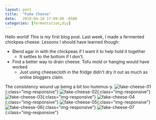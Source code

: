 ```yaml
---
layout: post
title:	"Fake Cheese"
date:	2019-04-10 17:09:00 -0500
categories: [fermentation,diy]
---
```

Hello world! This is my first blog post. Last week, I made a fermented chickpea cheese. Lessons I should have learned though:
- Blend agar in with the chickpeas if I want it to help hold it together
  * It settles to the bottom if I don't.
- Find a better way to drain cheese. Tofu mold or hanging would have worked
  * Just using cheesecloth in the fridge didn't dry it out as much as online bloggers claim.

The consistency wound up being a bit too hummus-y.
![fake-cheese-01](/assets/fake_cheese/fake_cheese_01.jpg){:class="img-responsive"}
![fake-cheese-02](/assets/fake_cheese/fake_cheese_02.jpg){:class="img-responsive"}
![fake-cheese-03](/assets/fake_cheese/fake_cheese_03.jpg){:class="img-responsive"}
![fake-cheese-04](/assets/fake_cheese/fake_cheese_04.jpg){:class="img-responsive"}
![fake-cheese-05](/assets/fake_cheese/fake_cheese_05.jpg){:class="img-responsive"}
![fake-cheese-06](/assets/fake_cheese/fake_cheese_06.jpg){:class="img-responsive"}
![fake-cheese-07](/assets/fake_cheese/fake_cheese_07.jpg){:class="img-responsive"}